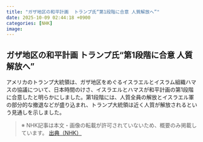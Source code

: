 ```yaml
---
title: "ガザ地区の和平計画  トランプ氏“第1段階に合意 人質解放へ”"
date: 2025-10-09 02:44:18 +0900
categories: [NHK]
image: 
---
```

## ガザ地区の和平計画  トランプ氏“第1段階に合意 人質解放へ”

アメリカのトランプ大統領は、ガザ地区をめぐるイスラエルとイスラム組織ハマスの協議について、日本時間のけさ、イスラエルとハマスが和平計画の第1段階に合意したと明らかにしました。第1段階には、人質全員の解放とイスラエル軍の部分的な撤退などが盛り込まれ、トランプ大統領は近く人質が解放されるという見通しを示しました。

> ※ NHK記事は本文・画像の転載が許可されていないため、概要のみ掲載しています。
[出典（NHK）](http://www3.nhk.or.jp/news/html/20251009/k10014945271000.html)
